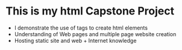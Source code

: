 # This is my html Capstone Project

- I demonstrate the use of tags to create html elements
- Understanding of Web pages and multiple page website creation
- Hosting static site and web + Internet knowledge
